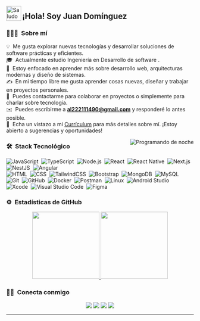 

<img alt="Saludo" src="./assets/Hand%20Wave.gif" width='40' align="left"/><h2>¡Hola! Soy Juan Domínguez</h2>

### 👨🏻‍💻 &nbsp;Sobre mí

💡 &nbsp;Me gusta explorar nuevas tecnologías y desarrollar soluciones de software prácticas y eficientes.\
🎓 &nbsp;Actualmente estudio Ingeniería en Desarrollo de software .\
🌱 &nbsp;Estoy enfocado en aprender más sobre desarrollo web, arquitecturas modernas y diseño de sistemas.\
✍️ &nbsp;En mi tiempo libre me gusta aprender cosas nuevas, diseñar y trabajar en proyectos personales.\
💬 &nbsp;Puedes contactarme para colaborar en proyectos o simplemente para charlar sobre tecnología.\
✉️ &nbsp;Puedes escribirme a **al222111490@gmail.com** y responderé lo antes posible.\
📄 &nbsp;Echa un vistazo a mi [Currículum](https://drive.google.com/file/d/12ACBblNSzFUAM_yZlwKzDCg7yBzufjtO/view?usp=sharing) para más detalles sobre mí. ¡Estoy abierto a sugerencias y oportunidades!

<img alt="Programando de noche" src="https://raw.githubusercontent.com/JuanDODP/JuanDODP/main/assets/Night-Coding.gif" align="right"/>

### 🛠 &nbsp;Stack Tecnológico



![JavaScript](https://img.shields.io/badge/-JavaScript-05122A?style=flat&logo=javascript)&nbsp;
![TypeScript](https://img.shields.io/badge/-TypeScript-05122A?style=flat&logo=typescript)&nbsp;
![Node.js](https://img.shields.io/badge/-Node.js-05122A?style=flat&logo=node.js)&nbsp;
![React](https://img.shields.io/badge/-React-05122A?style=flat&logo=react)&nbsp;
![React Native](https://img.shields.io/badge/-React%20Native-05122A?style=flat&logo=react)&nbsp;
![Next.js](https://img.shields.io/badge/-Next.js-05122A?style=flat&logo=next.js)&nbsp;
![NestJS](https://img.shields.io/badge/-NestJS-05122A?style=flat&logo=nestjs&logoColor=E0234E)&nbsp;
![Angular](https://img.shields.io/badge/-Angular-05122A?style=flat&logo=angular)\
![HTML](https://img.shields.io/badge/-HTML-05122A?style=flat&logo=HTML5)&nbsp;
![CSS](https://img.shields.io/badge/-CSS-05122A?style=flat&logo=CSS3)&nbsp;
![TailwindCSS](https://img.shields.io/badge/-TailwindCSS-05122A?style=flat&logo=tailwindcss)&nbsp;
![Bootstrap](https://img.shields.io/badge/-Bootstrap-05122A?style=flat&logo=bootstrap)&nbsp;
![MongoDB](https://img.shields.io/badge/-MongoDB-05122A?style=flat&logo=mongodb)&nbsp;
![MySQL](https://img.shields.io/badge/-MySQL-05122A?style=flat&logo=mysql)\
![Git](https://img.shields.io/badge/-Git-05122A?style=flat&logo=git)&nbsp;
![GitHub](https://img.shields.io/badge/-GitHub-05122A?style=flat&logo=github)&nbsp;
![Docker](https://img.shields.io/badge/-Docker-05122A?style=flat&logo=docker)&nbsp;
![Postman](https://img.shields.io/badge/-Postman-05122A?style=flat&logo=postman)&nbsp;
![Linux](https://img.shields.io/badge/-Linux-05122A?style=flat&logo=linux)&nbsp;
![Android Studio](https://img.shields.io/badge/-Android%20Studio-05122A?style=flat&logo=android-studio)&nbsp;
![Xcode](https://img.shields.io/badge/-Xcode-05122A?style=flat&logo=xcode)&nbsp;
![Visual Studio Code](https://img.shields.io/badge/-Visual%20Studio%20Code-05122A?style=flat&logo=visual-studio-code&logoColor=007ACC)&nbsp;
![Figma](https://img.shields.io/badge/-Figma-05122A?style=flat&logo=figma)



### ⚙️ &nbsp;Estadísticas de GitHub

<p align="center">
<a href="https://github.com/JuanDODP">
  <img height="180em" src="https://github-readme-stats.vercel.app/api?username=JuanDODP&show_icons=true&theme=algolia&include_all_commits=true&count_private=true"/>
  <img height="180em" src="https://github-readme-stats.vercel.app/api/top-langs/?username=JuanDODP&layout=compact&langs_count=8&theme=algolia"/>
</a>
</p>

### 🤝🏻 &nbsp;Conecta conmigo

<p align="center">
<a href="https://github.com/JuanDODP"><img src="https://img.shields.io/badge/-JuanDODP-3423A6?style=flat&logo=github&logoColor=white"/></a>
<a href="https://linkedin.com/in/"><img src="https://img.shields.io/badge/-LinkedIn-0077B5?style=flat&logo=Linkedin&logoColor=white"/></a>
<a href="mailto:al222111490@gmail.com"><img src="https://img.shields.io/badge/-Correo%20Electrónico-D14836?style=flat&logo=Gmail&logoColor=white"/></a>
<a href="[https://instagram.com/](https://www.instagram.com/juan_dominguezc.2080/)"><img src="https://img.shields.io/badge/-Instagram-E4405F?style=flat&logo=Instagram&logoColor=white"/></a>
</p>

-----


